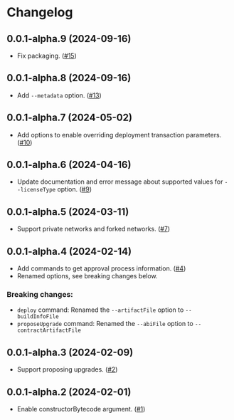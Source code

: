 # Changelog

## 0.0.1-alpha.9 (2024-09-16)

- Fix packaging. ([#15](https://github.com/OpenZeppelin/defender-deploy-client-cli/pull/15))

## 0.0.1-alpha.8 (2024-09-16)

- Add `--metadata` option. ([#13](https://github.com/OpenZeppelin/defender-deploy-client-cli/pull/13))

## 0.0.1-alpha.7 (2024-05-02)

- Add options to enable overriding deployment transaction parameters. ([#10](https://github.com/OpenZeppelin/defender-deploy-client-cli/pull/10))

## 0.0.1-alpha.6 (2024-04-16)

- Update documentation and error message about supported values for `--licenseType` option. ([#9](https://github.com/OpenZeppelin/defender-deploy-client-cli/pull/9))

## 0.0.1-alpha.5 (2024-03-11)

- Support private networks and forked networks. ([#7](https://github.com/OpenZeppelin/defender-deploy-client-cli/pull/7))

## 0.0.1-alpha.4 (2024-02-14)

- Add commands to get approval process information. ([#4](https://github.com/OpenZeppelin/defender-deploy-client-cli/pull/4))
- Renamed options, see breaking changes below.

### Breaking changes:
- `deploy` command: Renamed the `--artifactFile` option to `--buildInfoFile`
- `proposeUpgrade` command: Renamed the `--abiFile` option to `--contractArtifactFile`

## 0.0.1-alpha.3 (2024-02-09)

- Support proposing upgrades. ([#2](https://github.com/OpenZeppelin/defender-deploy-client-cli/pull/2))

## 0.0.1-alpha.2 (2024-02-01)

- Enable constructorBytecode argument. ([#1](https://github.com/OpenZeppelin/defender-deploy-client-cli/pull/1))
